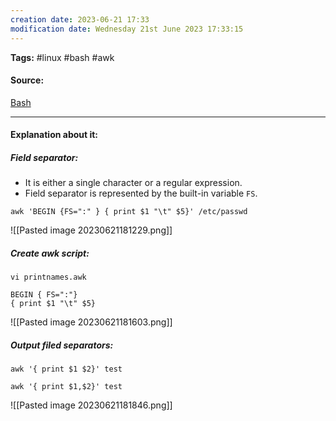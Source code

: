 ```yaml
---
creation date: 2023-06-21 17:33
modification date: Wednesday 21st June 2023 17:33:15
---
```


**Tags:** #linux #bash #awk 

#### Source:
[Bash](https://tldp.org/LDP/Bash-Beginners-Guide/html/sect_06_03.html)

--------------------------------------

#### Explanation about it:

##### Field separator:

* It is either a single character or a regular expression.
* Field separator is represented by the built-in variable `FS`.

```
awk 'BEGIN {FS=":" } { print $1 "\t" $5}' /etc/passwd
```

![[Pasted image 20230621181229.png]]


##### Create awk script:

```
vi printnames.awk

BEGIN { FS=":"}
{ print $1 "\t" $5}

```

![[Pasted image 20230621181603.png]]

##### Output filed separators:

```
awk '{ print $1 $2}' test

awk '{ print $1,$2}' test
```

![[Pasted image 20230621181846.png]]



